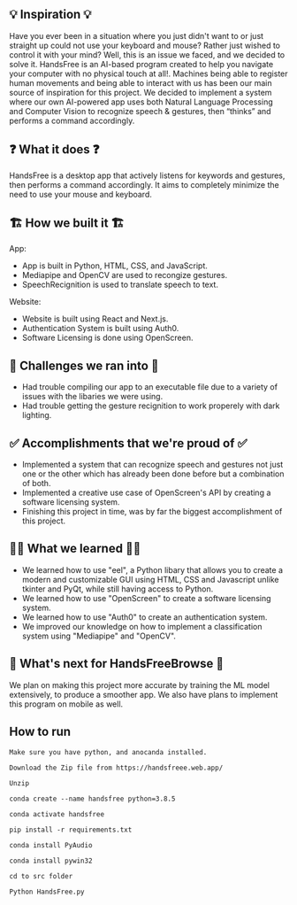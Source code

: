 ## 💡 Inspiration 💡
Have you ever been in a situation where you just didn't want to or just straight up could not use your keyboard and mouse? Rather just wished to control it with your mind? Well, this is an issue we faced, and we decided to solve it. HandsFree is an AI-based program created to help you navigate your computer with no physical touch at all!. Machines being able to register human movements and being able to interact with us has been our main source of inspiration for this project. We decided to implement a system where our own AI-powered app uses both Natural Language Processing and Computer Vision to recognize speech & gestures, then “thinks” and performs a command accordingly.

## ❓ What it does ❓
HandsFree is a desktop app that actively listens for keywords and gestures, then performs a command accordingly. It aims to completely minimize the need to use your mouse and keyboard.

## 🏗️ How we built it 🏗️


App:
- App is built in Python, HTML, CSS, and JavaScript.
- Mediapipe and OpenCV are used to recongize gestures.
- SpeechRecignition is used to translate speech to text.

Website:
- Website is built using React and Next.js.
- Authentication System is built using Auth0.
- Software Licensing is done using OpenScreen.
 
## 🚧 Challenges we ran into 🚧
- Had trouble compiling our app to an executable file due to a variety of issues with the libaries we were using.
- Had trouble getting the gesture recignition to work properely with dark lighting.
 
## ✅ Accomplishments that we're proud of ✅
- Implemented a system that can recognize speech and gestures not just one or the other which has already been done before but a combination of both. 
- Implemented a creative use case of OpenScreen's API by creating a software licensing system.
- Finishing this project in time, was by far the biggest accomplishment of this project.

## 🙋‍♂️ What we learned 🙋‍♂️
- We learned how to use "eel", a Python libary that allows you to create a modern and customizable GUI using HTML, CSS and Javascript unlike tkinter and PyQt, while still having access to Python.
- We learned how to use "OpenScreen" to create a software licensing system.
- We learned how to use "Auth0" to create an authentication system.
- We improved our knowledge on how to implement a classification system using "Mediapipe" and "OpenCV".
## 💭 What's next for HandsFreeBrowse 💭
We plan on making this project more accurate by training the ML model extensively, to produce a smoother app. We also have plans to implement this program on mobile as well.

## How to run
```
Make sure you have python, and anocanda installed.
```
```
Download the Zip file from https://handsfreee.web.app/
```
```
Unzip
```
```
conda create --name handsfree python=3.8.5
```
```
conda activate handsfree
```
```
pip install -r requirements.txt
```
```
conda install PyAudio
```
```
conda install pywin32
```
```
cd to src folder
```
```
Python HandsFree.py
```


